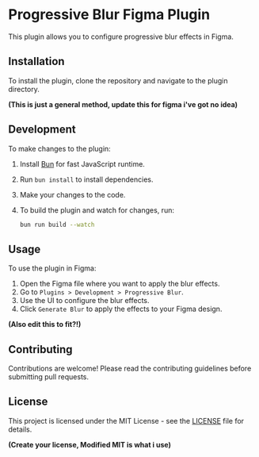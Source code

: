 # Progressive Blur Figma Plugin

 This plugin allows you to configure progressive blur effects in Figma.

## Installation

 To install the plugin, clone the repository and navigate to the plugin directory.

 **(This is just a general method, update this for figma i've got no idea)**

## Development

 To make changes to the plugin:

 1. Install [Bun](https://bun.sh/) for fast JavaScript runtime.
 2. Run `bun install` to install dependencies.
 3. Make your changes to the code.
 4. To build the plugin and watch for changes, run:

    ```sh
    bun run build --watch
    ```

## Usage

 To use the plugin in Figma:

 1. Open the Figma file where you want to apply the blur effects.
 2. Go to `Plugins > Development > Progressive Blur`.
 3. Use the UI to configure the blur effects.
 4. Click `Generate Blur` to apply the effects to your Figma design.

 **(Also edit this to fit?!)**

## Contributing

 Contributions are welcome! Please read the contributing guidelines before submitting pull requests.

## License

 This project is licensed under the MIT License - see the [LICENSE](LICENSE) file for details.

 **(Create your license, Modified MIT is what i use)**
